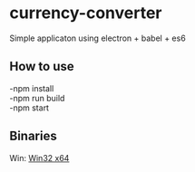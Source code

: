 # currency-converter
Simple applicaton using electron + babel + es6

## How to use

-npm install<br />
-npm run build<br />
-npm start

## Binaries
Win: <a href="https://drive.google.com/file/d/0By86PvhdU04HSVQxaGMydWd2MVk/view?usp=sharing" target="_bkank">Win32 x64</a>
